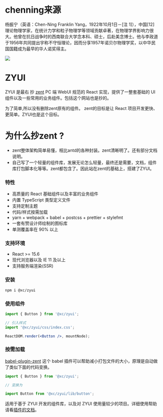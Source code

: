 # chenning来源
杨振宁（英语：Chen-Ning Franklin Yang，1922年10月1日－[注 1]），中国[12]理论物理学家，在统计力学和粒子物理学等领域贡献卓著，在物理学界影响力很大。他曾在抗日战争时的西南联合大学念本科、硕士，后赴美念博士。他与李政道于1956年共同提出宇称不守恒理论，因而分享1957年诺贝尔物理学奖，以中华民国国籍成为最早的华人诺奖得主。     

![](https://upload.wikimedia.org/wikipedia/commons/thumb/f/f8/CNYang.jpg/200px-CNYang.jpg)

# ZYUI

ZYUI 是最右 抄 [zent](https://youzan.github.io/zent/) PC 端 WebUI 规范的 React 实现，提供了一整套基础的 UI 组件以及一些常用的业务组件。包括这个网站也是抄的。

为了简单,所以没有删除zent原有的组件。
zent的目标是让 React 项目开发更快、更简单。ZYUI也是这个目标。         


# 为什么抄zent ?
* zent整体架构简单易懂，相比antd的各种封装。zent清晰明了。还有部分文档说明。
* 自己写了一个轻量的组件库，发展无论怎么轻量，最终还是需要，文档，组件库打包脚本化等等。zent都包含了。因此站在zent的基础上，搭建了ZYUI。

### 特性

* 高质量的 React 基础组件以及丰富的业务组件
* 内置 TypeScript 类型定义文件
* 支持定制主题
* 代码/样式按需加载
* yarn + webpack + babel + postcss + prettier + stylefmt
* 一套有赞设计师绘制的图标库
* 单测覆盖率在 90% 以上

### 支持环境

* React >= 15.6
* 现代浏览器以及 IE 11 及以上
* 支持服务端渲染(SSR)

### 安装

```bash
npm i @xc/zyui
```

### 使用组件

```jsx
import { Button } from '@xc/zyui';

// 引入样式
import '@xc/zyui/css/index.css';

ReactDOM.render(<Button />, mountNode);
```

### 按需加载

[babel-plugin-zent](babel-plugin-zent) 这个 babel 插件可以帮助减小打包文件的大小，原理是自动做了类似下面的代码变换。

```js
import { Button } from '@xc/zyui';

// 变换为

import Button from '@xc/zyui/lib/button';
```

适用于基于 ZYUI 开发的组件库，以及对 ZYUI 使用量较少的项目。详细使用帮助请看[插件的文档](babel-plugin-zent)。


